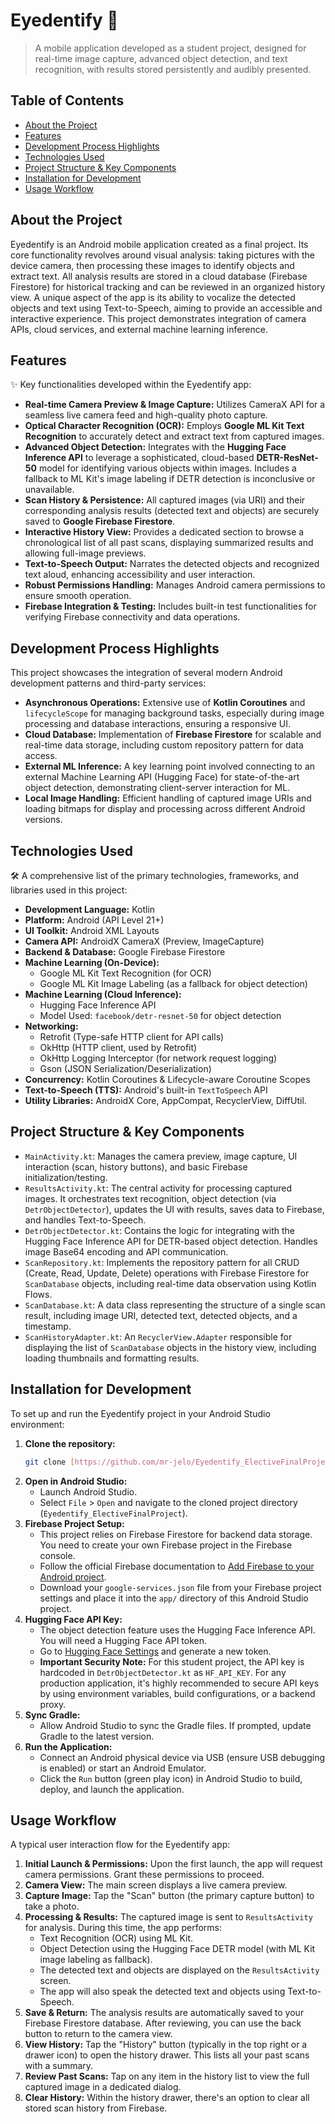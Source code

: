 # Eyedentify 📱

> A mobile application developed as a student project, designed for real-time image capture, advanced object detection, and text recognition, with results stored persistently and audibly presented.

## Table of Contents
- [About the Project](#about-the-project)
- [Features](#features)
- [Development Process Highlights](#development-process-highlights)
- [Technologies Used](#technologies-used)
- [Project Structure & Key Components](#project-structure--key-components)
- [Installation for Development](#installation-for-development)
- [Usage Workflow](#usage-workflow)

## About the Project
Eyedentify is an Android mobile application created as a final project. Its core functionality revolves around visual analysis: taking pictures with the device camera, then processing these images to identify objects and extract text. All analysis results are stored in a cloud database (Firebase Firestore) for historical tracking and can be reviewed in an organized history view. A unique aspect of the app is its ability to vocalize the detected objects and text using Text-to-Speech, aiming to provide an accessible and interactive experience. This project demonstrates integration of camera APIs, cloud services, and external machine learning inference.

## Features
✨ Key functionalities developed within the Eyedentify app:
-   **Real-time Camera Preview & Image Capture:** Utilizes CameraX API for a seamless live camera feed and high-quality photo capture.
-   **Optical Character Recognition (OCR):** Employs **Google ML Kit Text Recognition** to accurately detect and extract text from captured images.
-   **Advanced Object Detection:** Integrates with the **Hugging Face Inference API** to leverage a sophisticated, cloud-based **DETR-ResNet-50** model for identifying various objects within images. Includes a fallback to ML Kit's image labeling if DETR detection is inconclusive or unavailable.
-   **Scan History & Persistence:** All captured images (via URI) and their corresponding analysis results (detected text and objects) are securely saved to **Google Firebase Firestore**.
-   **Interactive History View:** Provides a dedicated section to browse a chronological list of all past scans, displaying summarized results and allowing full-image previews.
-   **Text-to-Speech Output:** Narrates the detected objects and recognized text aloud, enhancing accessibility and user interaction.
-   **Robust Permissions Handling:** Manages Android camera permissions to ensure smooth operation.
-   **Firebase Integration & Testing:** Includes built-in test functionalities for verifying Firebase connectivity and data operations.

## Development Process Highlights
This project showcases the integration of several modern Android development patterns and third-party services:
-   **Asynchronous Operations:** Extensive use of **Kotlin Coroutines** and `lifecycleScope` for managing background tasks, especially during image processing and database interactions, ensuring a responsive UI.
-   **Cloud Database:** Implementation of **Firebase Firestore** for scalable and real-time data storage, including custom repository pattern for data access.
-   **External ML Inference:** A key learning point involved connecting to an external Machine Learning API (Hugging Face) for state-of-the-art object detection, demonstrating client-server interaction for ML.
-   **Local Image Handling:** Efficient handling of captured image URIs and loading bitmaps for display and processing across different Android versions.

## Technologies Used
🛠️ A comprehensive list of the primary technologies, frameworks, and libraries used in this project:

-   **Development Language:** Kotlin
-   **Platform:** Android (API Level 21+)
-   **UI Toolkit:** Android XML Layouts
-   **Camera API:** AndroidX CameraX (Preview, ImageCapture)
-   **Backend & Database:** Google Firebase Firestore
-   **Machine Learning (On-Device):**
    -   Google ML Kit Text Recognition (for OCR)
    -   Google ML Kit Image Labeling (as a fallback for object detection)
-   **Machine Learning (Cloud Inference):**
    -   Hugging Face Inference API
    -   Model Used: `facebook/detr-resnet-50` for object detection
-   **Networking:**
    -   Retrofit (Type-safe HTTP client for API calls)
    -   OkHttp (HTTP client, used by Retrofit)
    -   OkHttp Logging Interceptor (for network request logging)
    -   Gson (JSON Serialization/Deserialization)
-   **Concurrency:** Kotlin Coroutines & Lifecycle-aware Coroutine Scopes
-   **Text-to-Speech (TTS):** Android's built-in `TextToSpeech` API
-   **Utility Libraries:** AndroidX Core, AppCompat, RecyclerView, DiffUtil.

## Project Structure & Key Components

-   `MainActivity.kt`: Manages the camera preview, image capture, UI interaction (scan, history buttons), and basic Firebase initialization/testing.
-   `ResultsActivity.kt`: The central activity for processing captured images. It orchestrates text recognition, object detection (via `DetrObjectDetector`), updates the UI with results, saves data to Firebase, and handles Text-to-Speech.
-   `DetrObjectDetector.kt`: Contains the logic for integrating with the Hugging Face Inference API for DETR-based object detection. Handles image Base64 encoding and API communication.
-   `ScanRepository.kt`: Implements the repository pattern for all CRUD (Create, Read, Update, Delete) operations with Firebase Firestore for `ScanDatabase` objects, including real-time data observation using Kotlin Flows.
-   `ScanDatabase.kt`: A data class representing the structure of a single scan result, including image URI, detected text, detected objects, and a timestamp.
-   `ScanHistoryAdapter.kt`: An `RecyclerView.Adapter` responsible for displaying the list of `ScanDatabase` objects in the history view, including loading thumbnails and formatting results.

## Installation for Development
To set up and run the Eyedentify project in your Android Studio environment:

1.  **Clone the repository:**
    ```bash
    git clone [https://github.com/mr-jelo/Eyedentify_ElectiveFinalProject.git](https://github.com/mr-jelo/Eyedentify_ElectiveFinalProject.git)
    ```
2.  **Open in Android Studio:**
    * Launch Android Studio.
    * Select `File` > `Open` and navigate to the cloned project directory (`Eyedentify_ElectiveFinalProject`).
3.  **Firebase Project Setup:**
    * This project relies on Firebase Firestore for backend data storage. You need to create your own Firebase project in the Firebase console.
    * Follow the official Firebase documentation to [Add Firebase to your Android project](https://firebase.google.com/docs/android/setup).
    * Download your `google-services.json` file from your Firebase project settings and place it into the `app/` directory of this Android Studio project.
4.  **Hugging Face API Key:**
    * The object detection feature uses the Hugging Face Inference API. You will need a Hugging Face API token.
    * Go to [Hugging Face Settings](https://huggingface.co/settings/tokens) and generate a new token.
    * **Important Security Note:** For this student project, the API key is hardcoded in `DetrObjectDetector.kt` as `HF_API_KEY`. For any production application, it's highly recommended to secure API keys by using environment variables, build configurations, or a backend proxy.
5.  **Sync Gradle:**
    * Allow Android Studio to sync the Gradle files. If prompted, update Gradle to the latest version.
6.  **Run the Application:**
    * Connect an Android physical device via USB (ensure USB debugging is enabled) or start an Android Emulator.
    * Click the `Run` button (green play icon) in Android Studio to build, deploy, and launch the application.

## Usage Workflow
A typical user interaction flow for the Eyedentify app:

1.  **Initial Launch & Permissions:** Upon the first launch, the app will request camera permissions. Grant these permissions to proceed.
2.  **Camera View:** The main screen displays a live camera preview.
3.  **Capture Image:** Tap the "Scan" button (the primary capture button) to take a photo.
4.  **Processing & Results:** The captured image is sent to `ResultsActivity` for analysis. During this time, the app performs:
    * Text Recognition (OCR) using ML Kit.
    * Object Detection using the Hugging Face DETR model (with ML Kit image labeling as fallback).
    * The detected text and objects are displayed on the `ResultsActivity` screen.
    * The app will also speak the detected text and objects using Text-to-Speech.
5.  **Save & Return:** The analysis results are automatically saved to your Firebase Firestore database. After reviewing, you can use the back button to return to the camera view.
6.  **View History:** Tap the "History" button (typically in the top right or a drawer icon) to open the history drawer. This lists all your past scans with a summary.
7.  **Review Past Scans:** Tap on any item in the history list to view the full captured image in a dedicated dialog.
8.  **Clear History:** Within the history drawer, there's an option to clear all stored scan history from Firebase.
